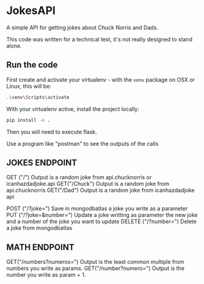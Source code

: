 # JokesAPI

A simple API for getting jokes about Chuck Norris and Dads.

This code was written for a technical test,
it's not really designed to stand alone.

## Run the code

First create and activate your virtualenv - with the `venv` package on OSX or Linux, this will be:

```bash
.\venv\Scripts\activate
```

With your virtualenv active, install the project locally:

```bash
pip install -e .
```

Then you will need to execute flask.

Use a program like "postman" to see the outputs of the calls

## JOKES ENDPOINT
GET ("/")
  Output is a random joke from api.chucknorris or icanhazdadjoke.api
GET("/Chuck")
  Output is a random joke from api.chucknorris
GET("/Dad")
  Output is a random joke from icanhazdadjoke api
  
POST ("/?joke=")
  Save in mongodbatlas a joke you write as a parameter
PUT ("/?joke=&number=")
  Update a joke writting as parameter the new joke and a number of the joke you want to update
DELETE ("/?number=")
  Delete a joke from mongodbatlas
  
## MATH ENDPOINT
GET("/numbers?numeros=")
  Output is the least common multiple from numbers you write as params.
GET("/number?numero=")
  Output is the number you write as param + 1.
